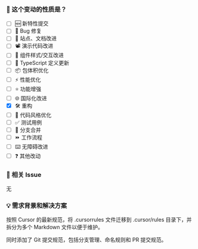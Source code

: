 ### 🤔 这个变动的性质是？

- [ ] 🆕 新特性提交
- [ ] 🐞 Bug 修复
- [ ] 📝 站点、文档改进
- [ ] 📽️ 演示代码改进
- [ ] 💄 组件样式/交互改进
- [ ] 🤖 TypeScript 定义更新
- [ ] 📦 包体积优化
- [ ] ⚡️ 性能优化
- [ ] ⭐️ 功能增强
- [ ] 🌐 国际化改进
- [x] 🛠 重构
- [ ] 🎨 代码风格优化
- [ ] ✅ 测试用例
- [ ] 🔀 分支合并
- [ ] ⏩ 工作流程
- [ ] ⌨️ 无障碍改进
- [ ] ❓ 其他改动

### 🔗 相关 Issue

无

### 💡 需求背景和解决方案

按照 Cursor 的最新规范，将 .cursorrules 文件迁移到 .cursor/rules 目录下，并拆分为多个 Markdown 文件以便于维护。

同时添加了 Git 提交规范，包括分支管理、命名规则和 PR 提交规范。
